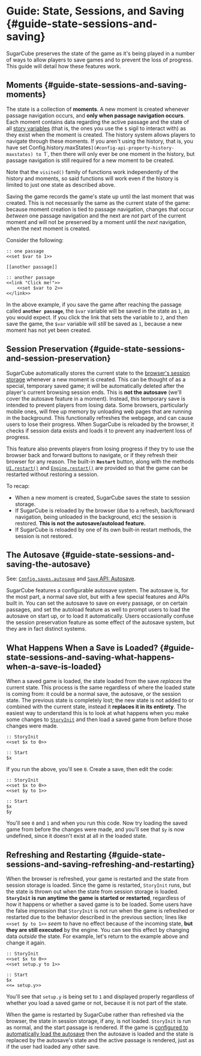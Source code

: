# Guide: State, Sessions, and Saving {#guide-state-sessions-and-saving}

SugarCube preserves the state of the game as it's being played in a number of ways to allow players to save games and to prevent the loss of progress. This guide will detail how these features work.

## Moments {#guide-state-sessions-and-saving-moments}

The state is a collection of **moments**. A new moment is created whenever passage navigation occurs, and **only when passage navigation occurs**. Each moment contains data regarding the active passage and the state of all [story variables](#twinescript-variables) (that is, the ones you use the `$` sigil to interact with) as they exist when the moment is created. The history system allows players to navigate through these moments. If you aren't using the history, that is, you have set Config.history.maxStates`](#config-api-property-history-maxstates) to `1`, then there will only ever be one moment in the history, but passage navigation is still required for a new moment to be created.

Note that the `visited()` family of functions work independently of the history and moments, so said functions will work even if the history is limited to just one state as described above.

Saving the game records the game's state up until the last moment that was created. This is not necessarily the same as the current state of the game: because moment creation is tied to passage navigation, changes that occur *between* one passage navigation and the next are *not* part of the current moment and will not be preserved by a moment until the *next* navigation, when the next moment is created.

Consider the following:

```
:: one passage
<<set $var to 1>>

[[another passage]]

:: another passage
<<link "Click me!">>
	<<set $var to 2>>
<</link>>
```

In the above example, if you save the game after reaching the passage called **`another passage`**, the `$var` variable will be saved in the state as `1`, as you would expect. If you click the link that sets the variable to `2`, and then save the game, the `$var` variable will *still* be saved as `1`, because a new moment has not yet been created.

## Session Preservation {#guide-state-sessions-and-session-preservation}

SugarCube automatically stores the current state to the [browser's session storage](https://developer.mozilla.org/en-US/docs/Web/API/Window/sessionStorage) whenever a new moment is created. This can be thought of as a special, temporary saved game; it will be automatically deleted after the player's current browsing session ends. This is **not the autosave** (we'll cover the autosave feature in a moment). Instead, this temporary save is intended to prevent players from losing data. Some browsers, particularly mobile ones, will free up memory by unloading web pages that are running in the background. This functionally refreshes the webpage, and can cause users to lose their progress. When SugarCube is reloaded by the browser, it checks if session data exists and loads it to prevent any inadvertent loss of progress.

This feature also prevents players from losing progress if they try to use the browser back and forward buttons to navigate, or if they refresh their browser for any reason. The built-in **`Restart`** button, along with the methods [`UI.restart()`](#ui-api-method-restart) and [`Engine.restart()`](#engine-api-method-restart) are provided so that the game can be restarted without restoring a session.

To recap:

* When a new moment is created, SugarCube saves the state to session storage.
* If SugarCube is reloaded by the browser (due to a refresh, back/forward navigation, being unloaded in the background, etc) the session is restored. **This is not the autosave/autoload feature.**
* If SugarCube is reloaded by one of its own built-in restart methods, the session is not restored.

## The Autosave {#guide-state-sessions-and-saving-the-autosave}

See: [`Config.saves.autosave`](#config-api-property-saves-autosave) and [`Save` API: Autosave](#save-api-autosave).

SugarCube features a configurable autosave system. The autosave is, for the most part, a normal save slot, but with a few special features and APIs built in. You can set the autosave to save on every passage, or on certain passages, and set the autoload feature as well to prompt users to load the autosave on start up, or to load it automatically. Users occasionally confuse the session preservation feature as some effect of the autosave system, but they are in fact distinct systems.

## What Happens When a Save is Loaded? {#guide-state-sessions-and-saving-what-happens-when-a-save-is-loaded}

When a saved game is loaded, the state loaded from the save *replaces* the current state. This process is the same regardless of where the loaded state is coming from: it could be a normal save, the autosave, or the session state. The previous state is completely lost; the new state is not added to or combined with the current state, instead it **replaces it in its entirety**. The easiest way to understand this is to look at what happens when you make some changes to [`StoryInit`]([`StoryInit`](#special-passage-storyinit)) and then load a saved game from before those changes were made.

```
:: StoryInit
<<set $x to 0>>

:: Start
$x
```

If you run the above, you'll see `0`. Create a save, then edit the code:

```
:: StoryInit
<<set $x to 0>>
<<set $y to 1>>

:: Start
$x
$y
```

You'll see `0` and  `1` and when you run this code. Now try loading the saved game from before the changes were made, and you'll see that `$y` is now undefined, since it doesn't exist at all in the loaded state.

## Refreshing and Restarting {#guide-state-sessions-and-saving-refreshing-and-restarting}

When the browser is refreshed, your game is restarted and the state from session storage is loaded. Since the game is restarted, `StoryInit` runs, but the state is thrown out when the state from session storage is loaded. **`StoryInit` is run anytime the game is started or restarted**, regardless of how it happens or whether a saved game is to be loaded. Some users have the false impression that `StoryInit` is not run when the game is refreshed or restarted due to the behavior described in the previous section; lines like `<<set $y to 1>>` *seem* to have no effect because of the incoming state, **but they are still executed** by the engine. You can see this effect by changing data *outside* the state. For example, let's return to the example above and change it again.

```
:: StoryInit
<<set $x to 0>>
<<set setup.y to 1>>

:: Start
$x
<<= setup.y>>
```

You'll see that `setup.y` is being set to `1` and displayed properly regardless of whether you load a saved game or not, because it is not part of the state.

When the game is restarted by SugarCube rather than refreshed via the browser, the state in session storage, if any, is not loaded. `StoryInit` is run as normal, and the start passage is rendered. If the game is [configured to automatically load the autosave](#config-api-property-saves-autoload) then the autosave is loaded and the state is replaced by the autosave's state and the active passage is rendered, just as if the user had loaded any other save.